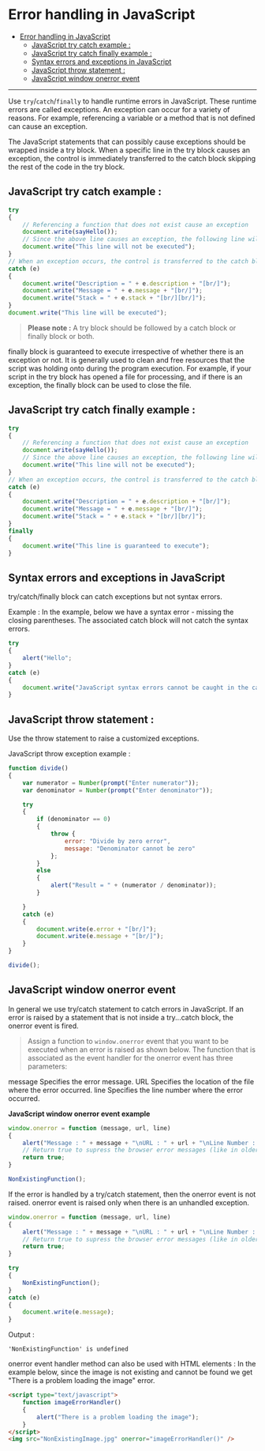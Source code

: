 # Error handling in JavaScript

- [Error handling in JavaScript](#error-handling-in-javascript)
  - [JavaScript try catch example :](#javascript-try-catch-example-)
  - [JavaScript try catch finally example :](#javascript-try-catch-finally-example-)
  - [Syntax errors and exceptions in JavaScript](#syntax-errors-and-exceptions-in-javascript)
  - [JavaScript throw statement :](#javascript-throw-statement-)
  - [JavaScript window onerror event](#javascript-window-onerror-event)
***

Use `try`/`catch`/`finally` to handle runtime errors in JavaScript. These runtime errors are called exceptions. An exception can occur for a variety of reasons. For example, referencing a variable or a method that is not defined can cause an exception. 

The JavaScript statements that can possibly cause exceptions should be wrapped inside a try block. When a specific line in the try block causes an exception, the control is immediately transferred to the catch block skipping the rest of the code in the try block.

## JavaScript try catch example :
```js
try 
{
    // Referencing a function that does not exist cause an exception
    document.write(sayHello());
    // Since the above line causes an exception, the following line will not be executed
    document.write("This line will not be executed");
}
// When an exception occurs, the control is transferred to the catch block
catch (e) 
{
    document.write("Description = " + e.description + "[br/]");
    document.write("Message = " + e.message + "[br/]");
    document.write("Stack = " + e.stack + "[br/][br/]");
}
document.write("This line will be executed");
```

> **Please note :** A try block should be followed by a catch block or finally block or both.

finally block is guaranteed to execute irrespective of whether there is an exception or not. It is generally used to clean and free resources that the script was holding onto during the program execution. For example, if your script in the try block has opened a file for processing, and if there is an exception, the finally block can be used to close the file.

## JavaScript try catch finally example :
```js
try 
{
    // Referencing a function that does not exist cause an exception
    document.write(sayHello());
    // Since the above line causes an exception, the following line will not be executed
    document.write("This line will not be executed");
}
// When an exception occurs, the control is transferred to the catch block
catch (e) 
{
    document.write("Description = " + e.description + "[br/]");
    document.write("Message = " + e.message + "[br/]");
    document.write("Stack = " + e.stack + "[br/][br/]");
}
finally 
{
    document.write("This line is guaranteed to execute");
}
```


## Syntax errors and exceptions in JavaScript
try/catch/finally block can catch exceptions but not syntax errors.

Example : In the example, below we have a syntax error - missing the closing parentheses. The associated catch block will not catch the syntax errors.
```js
try 
{
    alert("Hello";
}
catch (e) 
{
    document.write("JavaScript syntax errors cannot be caught in the catch block");       
}
```

## JavaScript throw statement : 
Use the throw statement to raise a customized exceptions. 

JavaScript throw exception example :
```js
function divide() 
{
    var numerator = Number(prompt("Enter numerator"));
    var denominator = Number(prompt("Enter denominator"));

    try 
    {
        if (denominator == 0) 
        {
            throw {
                error: "Divide by zero error",
                message: "Denominator cannot be zero"
            };
        }
        else 
        {
            alert("Result = " + (numerator / denominator));
        }

    }
    catch (e) 
    {
        document.write(e.error + "[br/]");
        document.write(e.message + "[br/]");
    }
}

divide();
```

## JavaScript window onerror event
In general we use try/catch statement to catch errors in JavaScript. If an error is raised by a statement that is not inside a try...catch block, the onerror event is fired.

> Assign a function to `window.onerror` event that you want to be executed when an error is raised as shown below. The function that is associated as the event handler for the onerror event has three parameters:

message Specifies the error message.
URL Specifies the location of the file where the error occurred.
line Specifies the line number where the error occurred.

**JavaScript window onerror event example**
```js
window.onerror = function (message, url, line) 
{
    alert("Message : " + message + "\nURL : " + url + "\nLine Number : " + line);
    // Return true to supress the browser error messages (like in older versions of Internet Explorer)
    return true;
}

NonExistingFunction();
```

If the error is handled by a try/catch statement, then the onerror event is not raised. onerror event is raised only when there is an unhandled exception.
```js
window.onerror = function (message, url, line) 
{
    alert("Message : " + message + "\nURL : " + url + "\nLine Number : " + line);
    // Return true to supress the browser error messages (like in older versions of Internet Explorer)
    return true;
}

try 
{
    NonExistingFunction();
}
catch (e) 
{
    document.write(e.message);    
}
```

Output : 
```
'NonExistingFunction' is undefined 
```

onerror event handler method can also be used with HTML elements : In the example below, since the image is not existing and cannot be found we get "There is a problem loading the image" error.
```html
<script type="text/javascript">
    function imageErrorHandler() 
    {
        alert("There is a problem loading the image");
    }
</script>
<img src="NonExistingImage.jpg" onerror="imageErrorHandler()" />
```
